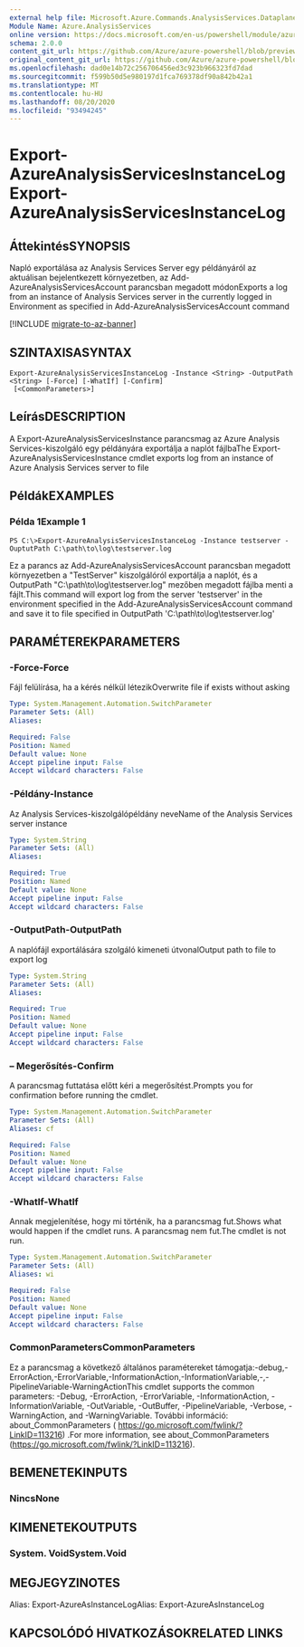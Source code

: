 ```yaml
---
external help file: Microsoft.Azure.Commands.AnalysisServices.Dataplane.dll-Help.xml
Module Name: Azure.AnalysisServices
online version: https://docs.microsoft.com/en-us/powershell/module/azurerm.analysisservices/export-azureanalysisservicesinstancelog
schema: 2.0.0
content_git_url: https://github.com/Azure/azure-powershell/blob/preview/src/ResourceManager/AnalysisServices/Commands.AnalysisServices.Dataplane/help/Export-AzureAnalysisServicesInstanceLog.md
original_content_git_url: https://github.com/Azure/azure-powershell/blob/preview/src/ResourceManager/AnalysisServices/Commands.AnalysisServices.Dataplane/help/Export-AzureAnalysisServicesInstanceLog.md
ms.openlocfilehash: dad0e14b72c256706456ed3c923b966323fd7dad
ms.sourcegitcommit: f599b50d5e980197d1fca769378df90a842b42a1
ms.translationtype: MT
ms.contentlocale: hu-HU
ms.lasthandoff: 08/20/2020
ms.locfileid: "93494245"
---
```

# <span data-ttu-id="838ba-101">Export-AzureAnalysisServicesInstanceLog</span><span class="sxs-lookup"><span data-stu-id="838ba-101">Export-AzureAnalysisServicesInstanceLog</span></span>

## <span data-ttu-id="838ba-102">Áttekintés</span><span class="sxs-lookup"><span data-stu-id="838ba-102">SYNOPSIS</span></span>
<span data-ttu-id="838ba-103">Napló exportálása az Analysis Services Server egy példányáról az aktuálisan bejelentkezett környezetben, az Add-AzureAnalysisServicesAccount parancsban megadott módon</span><span class="sxs-lookup"><span data-stu-id="838ba-103">Exports a log from an instance of Analysis Services server in the currently logged in Environment as specified in Add-AzureAnalysisServicesAccount command</span></span>

[!INCLUDE [migrate-to-az-banner](../../includes/migrate-to-az-banner.md)]

## <span data-ttu-id="838ba-104">SZINTAXISA</span><span class="sxs-lookup"><span data-stu-id="838ba-104">SYNTAX</span></span>

```
Export-AzureAnalysisServicesInstanceLog -Instance <String> -OutputPath <String> [-Force] [-WhatIf] [-Confirm]
 [<CommonParameters>]
```

## <span data-ttu-id="838ba-105">Leírás</span><span class="sxs-lookup"><span data-stu-id="838ba-105">DESCRIPTION</span></span>
<span data-ttu-id="838ba-106">A Export-AzureAnalysisServicesInstance parancsmag az Azure Analysis Services-kiszolgáló egy példányára exportálja a naplót fájlba</span><span class="sxs-lookup"><span data-stu-id="838ba-106">The Export-AzureAnalysisServicesInstance cmdlet exports log from an instance of Azure Analysis Services server to file</span></span>

## <span data-ttu-id="838ba-107">Példák</span><span class="sxs-lookup"><span data-stu-id="838ba-107">EXAMPLES</span></span>

### <span data-ttu-id="838ba-108">Példa 1</span><span class="sxs-lookup"><span data-stu-id="838ba-108">Example 1</span></span>
```
PS C:\>Export-AzureAnalysisServicesInstanceLog -Instance testserver -OuptutPath C:\path\to\log\testserver.log
```

<span data-ttu-id="838ba-109">Ez a parancs az Add-AzureAnalysisServicesAccount parancsban megadott környezetben a "TestServer" kiszolgálóról exportálja a naplót, és a OutputPath "C:\path\to\log\testserver.log" mezőben megadott fájlba menti a fájlt.</span><span class="sxs-lookup"><span data-stu-id="838ba-109">This command will export log from the server 'testserver' in the environment specified in the Add-AzureAnalysisServicesAccount command and save it to file specified in OutputPath 'C:\path\to\log\testserver.log'</span></span>

## <span data-ttu-id="838ba-110">PARAMÉTEREK</span><span class="sxs-lookup"><span data-stu-id="838ba-110">PARAMETERS</span></span>

### <span data-ttu-id="838ba-111">-Force</span><span class="sxs-lookup"><span data-stu-id="838ba-111">-Force</span></span>
<span data-ttu-id="838ba-112">Fájl felülírása, ha a kérés nélkül létezik</span><span class="sxs-lookup"><span data-stu-id="838ba-112">Overwrite file if exists without asking</span></span>

```yaml
Type: System.Management.Automation.SwitchParameter
Parameter Sets: (All)
Aliases:

Required: False
Position: Named
Default value: None
Accept pipeline input: False
Accept wildcard characters: False
```

### <span data-ttu-id="838ba-113">-Példány</span><span class="sxs-lookup"><span data-stu-id="838ba-113">-Instance</span></span>
<span data-ttu-id="838ba-114">Az Analysis Services-kiszolgálópéldány neve</span><span class="sxs-lookup"><span data-stu-id="838ba-114">Name of the Analysis Services server instance</span></span>

```yaml
Type: System.String
Parameter Sets: (All)
Aliases:

Required: True
Position: Named
Default value: None
Accept pipeline input: False
Accept wildcard characters: False
```

### <span data-ttu-id="838ba-115">-OutputPath</span><span class="sxs-lookup"><span data-stu-id="838ba-115">-OutputPath</span></span>
<span data-ttu-id="838ba-116">A naplófájl exportálására szolgáló kimeneti útvonal</span><span class="sxs-lookup"><span data-stu-id="838ba-116">Output path to file to export log</span></span>

```yaml
Type: System.String
Parameter Sets: (All)
Aliases:

Required: True
Position: Named
Default value: None
Accept pipeline input: False
Accept wildcard characters: False
```

### <span data-ttu-id="838ba-117">– Megerősítés</span><span class="sxs-lookup"><span data-stu-id="838ba-117">-Confirm</span></span>
<span data-ttu-id="838ba-118">A parancsmag futtatása előtt kéri a megerősítést.</span><span class="sxs-lookup"><span data-stu-id="838ba-118">Prompts you for confirmation before running the cmdlet.</span></span>

```yaml
Type: System.Management.Automation.SwitchParameter
Parameter Sets: (All)
Aliases: cf

Required: False
Position: Named
Default value: None
Accept pipeline input: False
Accept wildcard characters: False
```

### <span data-ttu-id="838ba-119">-WhatIf</span><span class="sxs-lookup"><span data-stu-id="838ba-119">-WhatIf</span></span>
<span data-ttu-id="838ba-120">Annak megjelenítése, hogy mi történik, ha a parancsmag fut.</span><span class="sxs-lookup"><span data-stu-id="838ba-120">Shows what would happen if the cmdlet runs.</span></span> <span data-ttu-id="838ba-121">A parancsmag nem fut.</span><span class="sxs-lookup"><span data-stu-id="838ba-121">The cmdlet is not run.</span></span>

```yaml
Type: System.Management.Automation.SwitchParameter
Parameter Sets: (All)
Aliases: wi

Required: False
Position: Named
Default value: None
Accept pipeline input: False
Accept wildcard characters: False
```

### <span data-ttu-id="838ba-122">CommonParameters</span><span class="sxs-lookup"><span data-stu-id="838ba-122">CommonParameters</span></span>
<span data-ttu-id="838ba-123">Ez a parancsmag a következő általános paramétereket támogatja:-debug,-ErrorAction,-ErrorVariable,-InformationAction,-InformationVariable,-,-PipelineVariable-WarningAction</span><span class="sxs-lookup"><span data-stu-id="838ba-123">This cmdlet supports the common parameters: -Debug, -ErrorAction, -ErrorVariable, -InformationAction, -InformationVariable, -OutVariable, -OutBuffer, -PipelineVariable, -Verbose, -WarningAction, and -WarningVariable.</span></span> <span data-ttu-id="838ba-124">További információ: about_CommonParameters ( https://go.microsoft.com/fwlink/?LinkID=113216) .</span><span class="sxs-lookup"><span data-stu-id="838ba-124">For more information, see about_CommonParameters (https://go.microsoft.com/fwlink/?LinkID=113216).</span></span>

## <span data-ttu-id="838ba-125">BEMENETEK</span><span class="sxs-lookup"><span data-stu-id="838ba-125">INPUTS</span></span>

### <span data-ttu-id="838ba-126">Nincs</span><span class="sxs-lookup"><span data-stu-id="838ba-126">None</span></span>

## <span data-ttu-id="838ba-127">KIMENETEK</span><span class="sxs-lookup"><span data-stu-id="838ba-127">OUTPUTS</span></span>

### <span data-ttu-id="838ba-128">System. Void</span><span class="sxs-lookup"><span data-stu-id="838ba-128">System.Void</span></span>

## <span data-ttu-id="838ba-129">MEGJEGYZI</span><span class="sxs-lookup"><span data-stu-id="838ba-129">NOTES</span></span>
<span data-ttu-id="838ba-130">Alias: Export-AzureAsInstanceLog</span><span class="sxs-lookup"><span data-stu-id="838ba-130">Alias: Export-AzureAsInstanceLog</span></span>

## <span data-ttu-id="838ba-131">KAPCSOLÓDÓ HIVATKOZÁSOK</span><span class="sxs-lookup"><span data-stu-id="838ba-131">RELATED LINKS</span></span>
